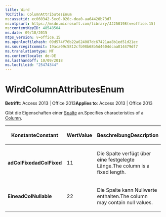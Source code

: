 ```yaml
---
title: Wird
TOCTitle: ColumnAttributesEnum
ms:assetid: ec060342-5ec0-020c-dea0-aa64420b73d7
ms:mtpsurl: https://msdn.microsoft.com/library/JJ250198(v=office.15)
ms:contentKeyID: 48548504
ms.date: 09/18/2015
mtps_version: v=office.15
ms.openlocfilehash: 09d574f76b22a624087dc67421aa8b1ed51d21ec
ms.sourcegitcommit: 19aca09c5812cfb98b68b5d4604dcaa814479df7
ms.translationtype: MT
ms.contentlocale: de-DE
ms.lasthandoff: 10/09/2018
ms.locfileid: "25474344"
---
```

# <a name="columnattributesenum"></a><span data-ttu-id="d03c1-102">Wird</span><span class="sxs-lookup"><span data-stu-id="d03c1-102">ColumnAttributesEnum</span></span>


<span data-ttu-id="d03c1-103">**Betrifft**: Access 2013 | Office 2013</span><span class="sxs-lookup"><span data-stu-id="d03c1-103">**Applies to**: Access 2013 | Office 2013</span></span>

<span data-ttu-id="d03c1-104">Gibt die Eigenschaften einer [Spalte](column-object-adox.md) an.</span><span class="sxs-lookup"><span data-stu-id="d03c1-104">Specifies characteristics of a [Column](column-object-adox.md).</span></span>

<table>
<colgroup>
<col style="width: 33%" />
<col style="width: 33%" />
<col style="width: 33%" />
</colgroup>
<thead>
<tr class="header">
<th><p><span data-ttu-id="d03c1-105">Konstante</span><span class="sxs-lookup"><span data-stu-id="d03c1-105">Constant</span></span></p></th>
<th><p><span data-ttu-id="d03c1-106">Wert</span><span class="sxs-lookup"><span data-stu-id="d03c1-106">Value</span></span></p></th>
<th><p><span data-ttu-id="d03c1-107">Beschreibung</span><span class="sxs-lookup"><span data-stu-id="d03c1-107">Description</span></span></p></th>
</tr>
</thead>
<tbody>
<tr class="odd">
<td><p><span data-ttu-id="d03c1-108"><strong>adColFixed</strong></span><span class="sxs-lookup"><span data-stu-id="d03c1-108"><strong>adColFixed</strong></span></span></p></td>
<td><p><span data-ttu-id="d03c1-109">1</span><span class="sxs-lookup"><span data-stu-id="d03c1-109">1</span></span></p></td>
<td><p><span data-ttu-id="d03c1-110">Die Spalte verfügt über eine festgelegte Länge.</span><span class="sxs-lookup"><span data-stu-id="d03c1-110">The column is a fixed length.</span></span></p></td>
</tr>
<tr class="even">
<td><p><span data-ttu-id="d03c1-111"><strong>Eine</strong></span><span class="sxs-lookup"><span data-stu-id="d03c1-111"><strong>adColNullable</strong></span></span></p></td>
<td><p><span data-ttu-id="d03c1-112">2</span><span class="sxs-lookup"><span data-stu-id="d03c1-112">2</span></span></p></td>
<td><p><span data-ttu-id="d03c1-113">Die Spalte kann Nullwerte enthalten.</span><span class="sxs-lookup"><span data-stu-id="d03c1-113">The column may contain null values.</span></span></p></td>
</tr>
</tbody>
</table>

